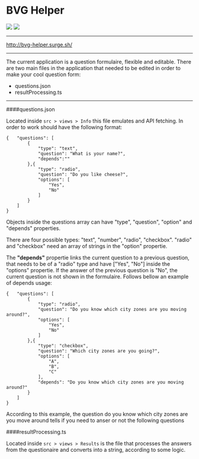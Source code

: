 # BVG Helper

![](https://img.shields.io/badge/TS-ES5-blue) ![](https://img.shields.io/badge/REDUX-v7.2.1-purple)

---

http://bvg-helper.surge.sh/

---

The current application is a question formulaire, flexible and editable. There are two main files in the application that needed to be edited in order to make your cool question form:

- questions.json
- resultProcessing.ts

---

####questions.json

Located inside `src > views > Info` this file emulates and API fetching.
In order to work should have the following format:

    {	"questions": [
    		{
    			"type": "text",
    			"question": "What is your name?",
    			"depends":""
    		},{
    			"type": "radio",
    			"question": "Do you like cheese?",
    			"options": [
    				"Yes",
    				"No"
    			]
    		}
    	]
    }

Objects inside the questions array can have "type", "question", "option" and "depends" properties.

There are four possible types: "text", "number", "radio", "checkbox". "radio" and "checkbox" need an array of strings in the "option" propertie.

The **"depends"** propertie links the current question to a previous question, that needs to be of a "radio" type and have ["Yes", "No"] inside the "options" propertie. If the answer of the previous question is "No", the current question is not shown in the formulaire. Follows bellow an example of depends usage:

    {	"questions": [
    		{
    			"type": "radio",
    			"question": "Do you know which city zones are you moving around?",
    			"options": [
    				"Yes",
    				"No"
    			]
    		},{
    			"type": "checkbox",
    			"question": "Which city zones are you going?",
    			"options": [
    				"A",
    				"B",
    				"C"
    			],
    			"depends": "Do you know which city zones are you moving around?"
    		}
    	]
    }

According to this example, the question do you know which city zones are you move around tells if you need to anser or not the following questions

####resultProcessing.ts

Located inside `src > views > Results` is the file that processes the answers from the questionaire and converts into a string, according to some logic.
